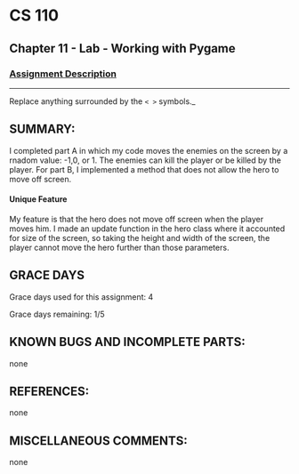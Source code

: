 # CS 110
## Chapter 11 - Lab - Working with Pygame


### [Assignment Description](https://docs.google.com/document/d/1kFLQs7Lepb8hcYOrZq5scmRmdcNkIwWZ6Kb85_0bCVY/edit?usp=sharing)

***
Replace anything surrounded by the `< >` symbols._

## SUMMARY:
 I completed part A in which my code moves the enemies on the screen by a rnadom value: -1,0, or 1. The enemies can kill the player or be killed by the player. For part B, I implemented a method that does not allow the hero to move off screen. 
 
#### Unique Feature
 My feature is that the hero does not move off screen when the player moves him. I made an update function in the hero class where it accounted for size of the screen, so taking the height and width of the screen, the player cannot move the hero further than those parameters. 

## GRACE DAYS
Grace days used for this assignment: 4

Grace days remaining: 1/5

## KNOWN BUGS AND INCOMPLETE PARTS:
none

## REFERENCES:
 none

## MISCELLANEOUS COMMENTS:
 none
